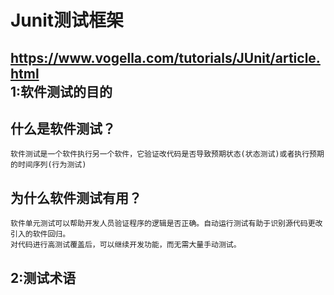 Junit测试框架
====
https://www.vogella.com/tutorials/JUnit/article.html<br>
1:软件测试的目的
----
什么是软件测试？
-------
    软件测试是一个软件执行另一个软件，它验证改代码是否导致预期状态(状态测试)或者执行预期的时间序列(行为测试)
为什么软件测试有用？
-------
    软件单元测试可以帮助开发人员验证程序的逻辑是否正确。自动运行测试有助于识别源代码更改引入的软件回归。
    对代码进行高测试覆盖后，可以继续开发功能，而无需大量手动测试。
2:测试术语
----
